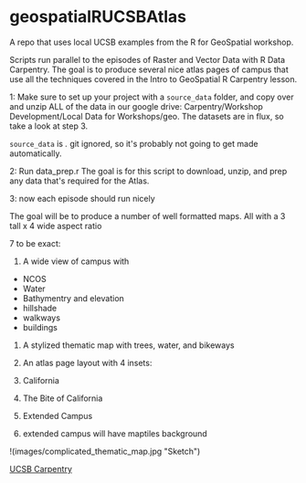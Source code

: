# geospatialRUCSBAtlas
A repo that uses local UCSB examples from the R for GeoSpatial workshop.

Scripts run parallel to the episodes of Raster and Vector Data with R Data Carpentry.
The goal is to produce several nice atlas pages of campus that use all the techniques
covered in the Intro to GeoSpatial R Carpentry lesson.

1: Make sure to set up your project with a `source_data` folder,
and copy over and unzip ALL of the data in our google drive:
Carpentry/Workshop Development/Local Data for Workshops/geo. The datasets 
are in flux, so take a look at step 3.

`source_data` is *.* git ignored, so it's probably not going to
get made automatically.

2: Run data_prep.r
The goal is for this script to download, unzip, and prep
any data that's required for the Atlas.

3: now each episode should run nicely


The goal will be to produce a number of well formatted maps.
All with a 3 tall x 4 wide aspect ratio

7 to be exact:
1. A wide view of campus with
  * NCOS
  * Water
  * Bathymentry and elevation
  * hillshade
  * walkways
  * buildings

1. A stylized thematic map with trees, water, and bikeways

1. An atlas page layout with 4 insets:
  1. California
  1. The Bite of California
  1. Extended Campus
  1. extended campus will have maptiles background

!(images/complicated_thematic_map.jpg "Sketch")

[UCSB Carpentry](https://ucsbcarpentry.github.io)
